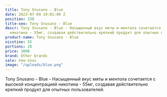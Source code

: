 ```yaml
---
title: Tony Snusano - Blue
date: 2023-07-09 19:01:00 Z
position: 330
title-seo: Tony Snusano - Blue
descr: Tony Snusano - Blue - Насыщенный вкус мяты и ментола сочетается с высокой концентрацией
  никотина - 55мг, создавая действительно крепкий продукт для опытных пользователей.
product-name: Tony Snusano - Blue
nicotine: 55
portions: 20
price: 3000
brand: Other brands
sale: new-snus
image: "/uploads/blue.png"
---
```


Tony Snusano - Blue - Насыщенный вкус мяты и ментола сочетается с высокой концентрацией никотина - 55мг, создавая действительно крепкий продукт для опытных пользователей.